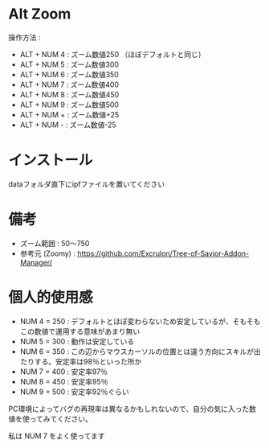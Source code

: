 # Alt Zoom
操作方法 :
- ALT + NUM 4 : ズーム数値250 （ほぼデフォルトと同じ）
- ALT + NUM 5 : ズーム数値300
- ALT + NUM 6 : ズーム数値350
- ALT + NUM 7 : ズーム数値400
- ALT + NUM 8 : ズーム数値450
- ALT + NUM 9 : ズーム数値500
- ALT + NUM + : ズーム数値+25
- ALT + NUM - : ズーム数値-25

# インストール
dataフォルダ直下にipfファイルを置いてください

# 備考
- ズーム範囲 : 50～750
- 参考元 (Zoomy) : https://github.com/Excrulon/Tree-of-Savior-Addon-Manager/

# 個人的使用感
- NUM 4 = 250 : デフォルトとほぼ変わらないため安定しているが、そもそもこの数値で運用する意味があまり無い
- NUM 5 = 300 : 動作は安定している
- NUM 6 = 350 : この辺からマウスカーソルの位置とは違う方向にスキルが出たりする。安定率は98％といった所か
- NUM 7 = 400 : 安定率97％
- NUM 8 = 450 : 安定率95％
- NUM 9 = 500 : 安定率92％ぐらい

PC環境によってバグの再現率は異なるかもしれないので、自分の気に入った数値を使ってみてください。

私は NUM 7 をよく使ってます

